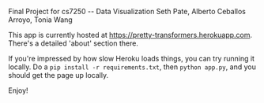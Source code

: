Final Project for cs7250 -- Data Visualization
Seth Pate, Alberto Ceballos Arroyo, Tonia Wang

This app is currently hosted at https://pretty-transformers.herokuapp.com.
There's a detailed 'about' section there.

If you're impressed by how slow Heroku loads things, you can try running it locally.
Do a `pip install -r requirements.txt`, then `python app.py`, and you should
get the page up locally.

Enjoy!
